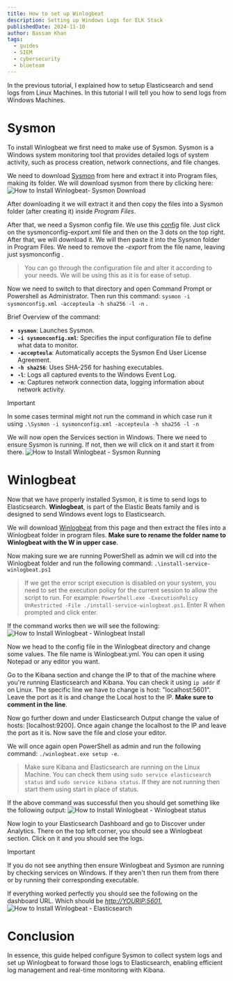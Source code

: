 ```yaml
---
title: How to set up Winlogbeat
description: Setting up Windows Logs for ELK Stack
publishedDate: 2024-11-10
author: Bassam Khan
tags:
  - guides
  - SIEM
  - cybersecurity
  - blueteam
---
```



In the previous tutorial, I explained how to setup Elasticsearch and send logs from Linux Machines. In this tutorial I will tell you how to send logs from Windows Machines. 

# Sysmon

To install Winlogbeat we first need to make use of Sysmon. Sysmon is a Windows system monitoring tool that provides detailed logs of system activity, such as process creation, network connections, and file changes. 

We need to download [Sysmon](https://learn.microsoft.com/en-us/sysinternals/downloads/sysmon) from here and extract it into Program files, making its folder. We will download sysmon from there by clicking here: 
![How to Install Winlogbeat- Sysmon Download](@/assets/blog/blog2sysmondown.png)

After downloading it we will extract it and then copy the files into a Sysmon folder (after creating it) inside *Program Files*. 

After that, we need a Sysmon config file. We use this [config](https://github.com/SwiftOnSecurity/sysmon-config) file. Just click on the sysmonconfig-export.xml file and then on the 3 dots on the top right. After that, we will download it. We will then paste it into the Sysmon folder in Program Files. We need to remove the *-export*  from the file name, leaving just sysmonconfig .  

> You can go through the configuration file and alter it according to your needs. We will be using this as it is for ease of setup. 


Now we need to switch to that directory and open Command Prompt or Powershell as Administrator. Then run this command: 
   `sysmon -i sysmonconfig.xml -accepteula -h sha256 -l -n` . 

Brief Overview of the command: 
- **`sysmon`**: Launches Sysmon.
- **`-i sysmonconfig.xml`**: Specifies the input configuration file to define what data to monitor.
- **`-accepteula`**: Automatically accepts the Sysmon End User License Agreement.
- **`-h sha256`**: Uses SHA-256 for hashing executables.
- **`-l`**: Logs all captured events to the Windows Event Log.
- **`-n`**: Captures network connection data, logging information about network activity.

> [!Important]
> In some cases terminal might not run the command in which case run it using `.\Sysmon -i sysmonconfig.xml -accepteula -h sha256 -l -n`

We will now open the Services section in Windows. There we need to ensure Sysmon is running. If not, then we will click on it and start it from there. 
![How to Install Winlogbeat - Sysmon Running](@/assets/blog/blog2sysmonrunning.png) 

# Winlogbeat 
Now that we have properly installed Sysmon, it is time to send logs to Elasticsearch. **Winlogbeat**, is part of the Elastic Beats family and is designed to send Windows event logs to Elasticsearch.

We will download [Winlogbeat](https://www.elastic.co/downloads/beats/winlogbeat) from this page and then extract the files into a Winlogbeat folder in program files. **Make sure to rename the folder name to Winlogbeat with the W in upper case**. 

Now making sure we are running PowerShell as admin we will cd into the Winlogbeat folder and run the following command: `.\install-service-winlogbeat.ps1` 

> If we get the error script execution is disabled on your system, you need to set the execution policy for the current session to allow the script to run. For example: `PowerShell.exe -ExecutionPolicy UnRestricted -File ./install-service-winlogbeat.ps1`. Enter R when prompted and click enter. 

If the command works then we will see the following:  
![How to Install Winlogbeat - Winlogbeat Install](@/assets/blog/blog2winlogbeatinst.png) 

Now we head to the config file in the Winlogbeat directory and change some values. The file name is Winlogbeat.yml. You can open it using Notepad or any editor you want. 

Go to the Kibana section and change the IP to that of the machine where you're running Elasticsearch and Kibana. You can check it using `ip addr` if on Linux. The specific line we have to change is host:  "localhost:5601". Leave the port as it is and change the Local host to the IP. 
**Make sure to comment in the line**. 

Now go further down and under Elasticsearch Output change the value of hosts: [localhost:9200]. Once again change the localhost to the IP and leave the port as it is. Now save the file and close your editor.

We will once again open PowerShell as admin and run the following command:  `./winlogbeat.exe setup -e`. 

> Make sure Kibana and Elasticsearch are running on the Linux Machine. You can check them using `sudo service elasticsearch status` and `sudo service kibana status`. If they are not running then start them using start in place of status. 

If the above command was successful then you should get something like the following output: 
![How to Install Winlogbeat - Winlogbeat status](@/assets/blog/blog2winlogbeatstat.png) 


Now login to your Elasticsearch Dashboard and go to Discover under Analytics. There on the top left corner, you should see a Winlogbeat section. Click on it and you should see the logs. 

>[!Important]
>If you do not see anything then ensure Winlogbeat and Sysmon are running by checking services on Windows. If they aren't then run them from there or by running their corresponding executable.  

If everything worked perfectly you should see the following on the dashboard URL. Which should be [_http://YOURIP:5601._](http://YOURIP:5601.)
![How to Install Winlogbeat - Elasticsearch](@/assets/blog/blog2elasticsearch.png) 

# Conclusion 
In essence, this guide helped configure Sysmon to collect system logs and set up Winlogbeat to forward those logs to Elasticsearch, enabling efficient log management and real-time monitoring with Kibana.